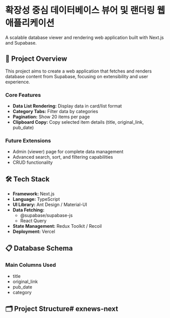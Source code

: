 # 확장성 중심 데이터베이스 뷰어 및 랜더링 웹 애플리케이션

A scalable database viewer and rendering web application built with Next.js and Supabase.

## 🎯 Project Overview

This project aims to create a web application that fetches and renders database content from Supabase, focusing on extensibility and user experience.

### Core Features

- **Data List Rendering:** Display data in card/list format
- **Category Tabs:** Filter data by categories
- **Pagination:** Show 20 items per page
- **Clipboard Copy:** Copy selected item details (title, original_link, pub_date)

### Future Extensions

- Admin (viewer) page for complete data management
- Advanced search, sort, and filtering capabilities
- CRUD functionality

## 🛠 Tech Stack

- **Framework:** Next.js
- **Language:** TypeScript
- **UI Library:** Ant Design / Material-UI
- **Data Fetching:** 
  - @supabase/supabase-js
  - React Query
- **State Management:** Redux Toolkit / Recoil
- **Deployment:** Vercel

## 📋 Database Schema

### Main Columns Used
- title
- original_link
- pub_date
- category

## 🗂 Project Structure#   e x n e w s - n e x t  
 